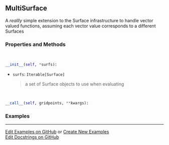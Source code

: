## <a id="McUtils.Zachary.Surfaces.Surface.MultiSurface">MultiSurface</a>
A _reallly_ simple extension to the Surface infrastructure to handle vector valued functions,
assuming each vector value corresponds to a different Surfaces

### Properties and Methods
<a id="McUtils.Zachary.Surfaces.Surface.MultiSurface.__init__">&nbsp;</a>
```python
__init__(self, *surfs): 
```

- `surfs`: `Iterable[Surface]`
    >a set of Surface objects to use when evaluating

<a id="McUtils.Zachary.Surfaces.Surface.MultiSurface.__call__">&nbsp;</a>
```python
__call__(self, gridpoints, **kwargs): 
```

### Examples


___

[Edit Examples on GitHub](https://github.com/McCoyGroup/References/edit/gh-pages/Documentation/examples/McUtils/Zachary/Surfaces/Surface/MultiSurface.md) or 
[Create New Examples](https://github.com/McCoyGroup/References/new/gh-pages/?filename=Documentation/examples/McUtils/Zachary/Surfaces/Surface/MultiSurface.md) <br/>
[Edit Docstrings on GitHub](https://github.com/McCoyGroup/McUtils/edit/master/Zachary/Surfaces/Surface.py?message=Update%20Docs)